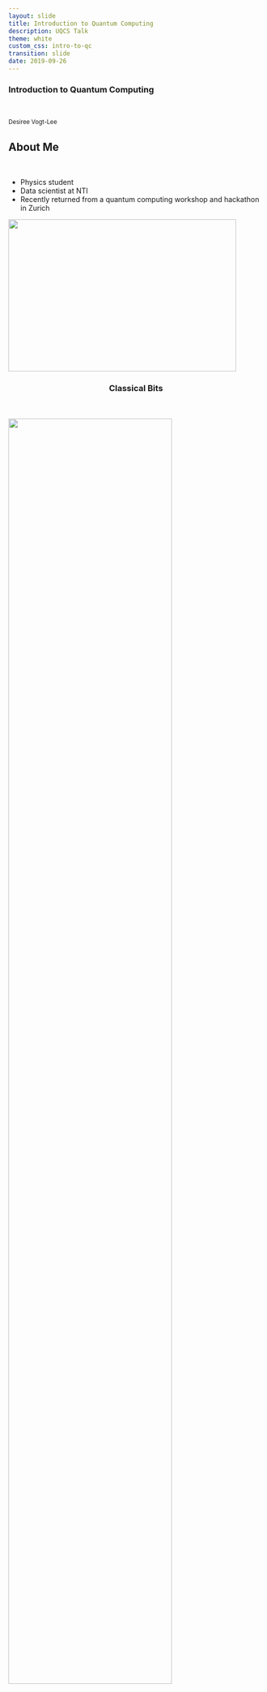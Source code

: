 ```yaml
---
layout: slide
title: Introduction to Quantum Computing
description: UQCS Talk
theme: white
custom_css: intro-to-qc
transition: slide
date: 2019-09-26
---
```


<!-- Title and About me slides -->
<section>
  <section>
    <h1>Introduction to Quantum Computing</h1>
    <br>
    <p>
      <small>Desiree Vogt-Lee</small>
    </p>
  </section>

  <section>
    <h2>About Me</h2>
    <br>
    <div class="left">
      <ul>
        <li class="fragment" data-autoslide="700">Physics student</li>
        <li class="fragment" data-autoslide="700">Data scientist at NTI</li>
        <li class="fragment">Recently returned from a quantum computing workshop and hackathon in
          Zurich</li>
      </ul>
    </div>
    <div class="right">
      <a href="http://www.desireevl.com/posts/qcamp-europe"><img width="450" height="300" src="/images/qcamp-europe/hack.jpg"></a>
    </div>
  </section>
</section>

<!-- Classical and quantum bits intro (exponential increase) -->
<section>
  <section>
    <div class="left">
      <h3 align="center">Classical Bits</h3>
      <br>
      <br>
      <a><img class="plain" width="80%" height="80%" src="images/classical.png"></a>
    </div>
    <div class="right">
      <h3>Quantum Bits (qubits)</h3>
      <br>
      <a><img class="plain" align="center" width="350" height="350" src="https://upload.wikimedia.org/wikipedia/commons/6/6b/Bloch_sphere.svg"></a>
      <p>$| \psi \rangle = \alpha | 0 \rangle + \beta | 1 \rangle$</p>
      <p class="cite">
          From <a href="https://commons.wikimedia.org/wiki/File:Bloch_sphere.svg">Wikicommons</a> (2009).
      </p>
    </div>
  </section>
  <section>
    <p>Classical Computation: checking all possibilities in rapid succession</p>
    <p>Quantum Computation: checking all possibilities in parallel</p>
    <br>
    <table style="background-color:rgba(241, 192, 192, 0.25);">
      <thead>
        <tr>
        <th>Qubits</th>
        <th>Possibilities</th>
        <th>Power $(2^N)$</th>
        </tr>
      </thead>
      <tbody>
        <tr>
        <td>1</td>
        <td>0, 1</td>
        <td>2</td>
        </tr>
        <tr>
        <td>2</td>
        <td>00, 10, 01, 11</td>
        <td>4</td>
        </tr>
        <tr>
        <td>3</td>
        <td>000, 001, 011, 110, 010, 100, 101, 111</td>
        <td>8</td>
        </tr>
      </tbody>
    </table>
    <br>
    <p>For each qubit added, the compute power doubles.</p>
  </section>
</section>

<!-- Gates X, Z, H -->
<section>
  <section>
    <h2>Gates - Pauli X</h2>
    <br>
    <div class="left">
      <a href="http://www.desireevl.com"><img class="plain" width="200" height="54.684" src="/images/intro-qc/x_gate.png"></a>
      <br>
      <p>Equivalent to a classical NOT gate</p>
      <p>Performs a bit flip operation</p>
      <br>
      <p>$X=\begin{bmatrix} 0 & 1\\ 1 & 0 \end{bmatrix}$</p>
    </div>
    <div class="fragment right" data-autoslide="900">
      <br>
      <a href="http://www.desireevl.com"><img class="plain" width="300" height="300" src="/images/intro_unitary/X.gif"></a>
    </div>
    <div class="fragment" data-autoslide="0"></div>
  </section>
  <section>
      <h2>Gates - Pauli Z</h2>
      <div class="left">
        <a href="http://www.desireevl.com"><img class="plain" width="200" height="54.684" src="/images/intro-qc/z_gate.png"></a>
        <br>
        <p>No equivalent classical gate</p>
        <p>Performs a phase flip operation</p>
        <br>
        <p>$Z=\begin{bmatrix} 1 & 0\\ 0 & -1 \end{bmatrix}$</p>
      </div>
      <div class="fragment right" data-autoslide="900">
        <br>
        <br>
        <a href="http://www.desireevl.com"><img class="plain" width="220" height="220" src="/images/intro_unitary/Z_zero.png"></a>
        <a href="http://www.desireevl.com"><img class="plain" width="220" height="220" src="/images/intro_unitary/Z_one.gif"></a>
      </div>
      <div class="fragment" data-autoslide="0"></div>
  </section>
  <section>
      <h2>Gates - Hadamard</h2>
      <div class="left">
        <a href="http://www.desireevl.com"><img class="plain" width="200" height="54.684" src="/images/intro-qc/h_gate.png"></a>
        <br>
        <p>No equivalent classical gate</p>
        <p>Puts qubit into superposition state between 0 and 1</p>
        <br>
        <p>$H=\frac{1}{\sqrt{2}}\begin{bmatrix} 1 & 1\\ 1 & -1 \end{bmatrix}$</p>
      </div>
      <div class="fragment right" data-autoslide="900">
        <br>
        <a href="http://www.desireevl.com"><img class="plain" width="300" height="300" src="/images/intro_unitary/hadamard.gif"></a>
      </div>
      <div class="fragment" data-autoslide="0"></div>
  </section>
</section>

<!-- Hardware designs -->
<section>
    <h2>Hardware Designs</h2>
    <div>
        <table style="background-color:rgba(241, 192, 192, 0.25);">
                <thead>
                    <tr>
                    <th style="background-color:rgba(255, 255, 255)"></th>
                    <th style="padding: 0px; font-size: 70%; background-color:rgba(255, 255, 255)">Silicon Spin</th>
                    <th style="padding: 0px; font-size: 70%; background-color:rgba(255, 255, 255)">Superconducting</th>
                    <th style="padding: 0px; font-size: 70%; background-color:rgba(255, 255, 255)">Ion Traps</th>
                    <th style="padding: 0px; font-size: 70%; background-color:rgba(255, 255, 255)">Diamond</th>
                    </tr>
                </thead>
                <tbody>
                    <tr>
                    <td style="padding: 0px; font-size: 70%; background-color:rgba(255, 255, 255)"><b>Pros</b></td>
                    <td style="font-size: 70%;">High stability, reproducible, manufacturable</td>
                    <td style="font-size: 70%;">Fast, easy to fabricate, flexible</td>
                    <td style="font-size: 70%;">One of the first qubit designs, very stable</td>
                    <td style="font-size: 70%;">Can operate at room temperature, interacts with light</td>
                    </tr>
                    <tr>
                    <td style="padding: 0px; font-size: 70%; background-color:rgba(255, 255, 255)"><b>Cons</b></td>
                    <td style="font-size: 70%;">Difficult to interconnect: only two entangled</td>
                    <td style="font-size: 70%;">Unstable, low temperatures required</td>
                    <td style="font-size: 70%;">Requires large vacuum, many lasers and slow</td>
                    <td style="font-size: 70%;">Difficult to entangle and fabricate reproducibility</td>
                    </tr>
                    <tr>
                    <td style="padding: 0px; font-size: 70%; background-color:rgba(255, 255, 255)"><b>Number Entangled</b></td>
                    <td style="font-size: 70%;">2</td>
                    <td style="font-size: 70%;">53</td>
                    <td style="font-size: 70%;">14</td>
                    <td style="font-size: 70%;">2</td>
                    </tr>
                    <tr>
                    <td style="padding: 0px; font-size: 70%; background-color:rgba(255, 255, 255)"><b>Coherence Time</b></td>
                    <td style="font-size: 70%;">30s</td>
                    <td style="font-size: 70%;">50$\mu s$</td>
                    <td style="font-size: 70%;">1000s</td>
                    <td style="font-size: 70%;">2s</td>
                    </tr>
                    <tr>
                    <td style="padding: 0px; font-size: 70%; background-color:rgba(255, 255, 255)"><b>Developers</b></td>
                    <td style="font-size: 70%;">Intel, UNSW, Princeton, TUDelft</td>
                    <td style="font-size: 70%;">D-Wave, IBM, Google, Rigetti, TUDelft</td>
                    <td style="font-size: 70%;">IonQ, MIT</td>
                    <td style="font-size: 70%;">TUDelft, Harvard</td>
                    </tr>
                </tbody>
            </table>
    </div>
</section>

<!-- Dwave -->
<section>
    <section>
        <h2>D-Wave 2000Q</h2>
        <p>2000 qubit quantum annealer (not a universal quantum computer!)</p>
        <div class="left">
            <br>
            <a><img class="plain" width="80%" height="80%" src="https://upload.wikimedia.org/wikipedia/commons/1/17/DWave_128chip.jpg"></a>
            <p class="cite">
                From <a href="https://commons.wikimedia.org/wiki/File:DWave_128chip.jpg">D-Wave</a> (2009).
            </p>
        </div>
        <div class="right">
            <a><img class="plain" width="100%" height="100%" src="https://cdn.arstechnica.net/wp-content/uploads/2017/01/qubit_connectivity.gif"></a>
            <p class="cite">
                From <a href="https://arstechnica.com/science/2017/01/explaining-the-upside-and-downside-of-d-waves-new-quantum-computer/">Ars Technica</a> (2017).
            </p>
        </div>
    </section>
    <section>
        <h2>D-Wave Annealer Speedup</h2>
        <br>
        <a><img class="plain" width="60%" height="60%" src="images/dwave-graph.png"></a>
        <p style="font-size:50%"><b>DW</b>: D-Wave &emsp; <b>SA</b>: Simulated Annealing &emsp; <b>SVMC</b>: Spin Vector Monte Carlo &emsp; <b>QMC</b>: Quantum Monte Carlo &emsp; <b>HFS</b>: Hamze-de Freitas-Selb Algorithm</p>
        <p class="cite">
            From <a href="https://arxiv.org/pdf/1701.04579.pdf">Quantum Annealing amid Local Ruggedness and Global Frustration</a> (2017).
        </p>
    </section>
</section>

<!-- Quantum algorithms -->
<section>
    <section>
        <h2>Quantum Algorithms - Shor's Algorithm</h2>
    </section>
    <section>
        <h2>Quantum Algorithms - Grover's Algorithm</h2>
    </section>
</section>

<!-- Quantum error -->
<section>
  <h2>Issues with Current Quantum Computers</h2>

</section>

<!-- Google supremacy -->
<section>
    <section>
        <a href="https://www.popularmechanics.com/technology/a29190975/google-quantum-supremacy/"><img class="plain" width="80%" heigh="80%" src="images/google_article.png"></a>
    </section>
    <section>
        <a href="https://t.co/YOeB4cZqN1?amp=1"><img class="plain" width="70%" height="70%" src="images/google_paper.png"></a>
        <br>
        <ul>
            <li>test</li>
        </ul>
    </section>
</section>

<!-- Coding demo -->
<section>
        <a href="http://localhost:8888/notebooks/Grover_IBM.ipynb" target="_blank"><img class="plain" width="80%" height="80%" src="images/google_article.png"></a>
</section>

<!-- Quantum bullshit -->
<section>
    <div class="left">
        <h2>Quantum Bullshit Detector</h2>
        <p>Detects bullshit articles and comments in the media.</p>		
        <a href="https://twitter.com/BullshitQuantum"><img class="plain" src="images/bs_banner.png"></a>
    </div>
    <div class="right">
        <a href="https://twitter.com/BullshitQuantum/status/1175214729347751938"><img class="plain fragment" data-autoslide="700" width="80%" height="80%" src="images/bs2.png"></a>
        <a href="https://twitter.com/BullshitQuantum/status/1161304665952120833"><img class="plain fragment" data-autoslide="700" width="80%" height="80%" src="images/nbs.png"></a>
        <a href="https://twitter.com/BullshitQuantum/status/1175257413319938049"><img class="plain fragment" data-autoslide="700" width="80%" height="80%" src="images/bs1.png"></a>
    </div>
    <div class="fragment" data-autoslide="0"></div>
</section>

<!-- Useful resources -->
<section>
  <h2>Useful Resources</h2>
  <ul class="fragment scrollbar" data-autoslide="700">
    <li>Slides: <a href="https://desireevl.com/slides">https://desireevl.com/slides</a></li>
    <li>List of QC resources: <a href="https://github.com/desireevl/awesome-quantum-computing">https://github.com/desireevl/awesome-quantum-computing</a></li>
    <li>Michelle Simmons talk: <a href="https://www.youtube.com/watch?v=FnPp73F5cnE ">https://www.youtube.com/watch?v=FnPp73F5cnE</a></li>
    <li>D-Wave: <a href="https://arxiv.org/pdf/1611.04528.pdf">https://arxiv.org/pdf/1611.04528.pdf</a>, <a href="https://arxiv.org/pdf/1701.04579.pdf">https://arxiv.org/pdf/1701.04579.pdf</a></li>
  </ul>
  <div class="fragment" data-autoslide="0"></div>
</section>

<!-- Thanks and social media -->
<section>
  <h2>Thanks!</h2>
  <br>
  <div class="left">
    <br>
    <div>
      <img style="vertical-align:middle" src="/images/intro-qc/computer.png" class="plain" width="35" height="35">
      <span style="padding: 0 0 0 0.5em"><a href="https://desireevl.com">desireevl.com</a></span>
    </div>
    <div>
      <img style="vertical-align:middle" src="/images/intro-qc/instagram.png" class="plain" width="30" height="30">
      <span style="padding: 0 0 0 0.5em"><a href="http://instagram.com/mr.miso.oz">@mr.miso.oz (my cat)</a></span>
    </div>
    <div>
      <img style="vertical-align:middle" src="/images/intro-qc/twitter.png" class="plain" width="35" height="35">
      <span style="padding: 0 0 0 0.5em"><a href="https://twitter.com/desireevogtlee">@desireevogtlee</a></span>
    </div>
  </div>
  <div class="right">
    <a href="http://www.desireevl.com"><img class="plain" width="450" height="250" src="/images/miso.jpg"></a>
  </div>
</section>
